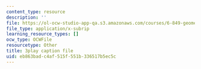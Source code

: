 ```yaml
---
content_type: resource
description: ''
file: https://ol-ocw-studio-app-qa.s3.amazonaws.com/courses/6-849-geometric-folding-algorithms-linkages-origami-polyhedra-fall-2012/eb863badc4af515f551b336517b5ec5c_M8Jn9JdzoHU.srt
file_type: application/x-subrip
learning_resource_types: []
ocw_type: OCWFile
resourcetype: Other
title: 3play caption file
uid: eb863bad-c4af-515f-551b-336517b5ec5c
---
```

